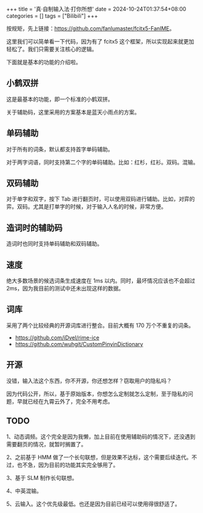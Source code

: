 +++
title = '真·自制输入法·打你所想'
date = 2024-10-24T01:37:54+08:00
categories = []
tags = ["Bilibili"]
+++

按规矩，先上链接：<https://github.com/fanlumaster/fcitx5-FanIME>。

这里我们可以简单看一下代码，因为有了 fcitx5 这个框架，所以实现起来就更加轻松了。我们只需要关注核心的逻辑。

下面就是基本的功能的介绍啦。

## 小鹤双拼

这是最基本的功能，即一个标准的小鹤双拼。

关于辅助码，这里采用的方案基本是蓝天小雨点的方案。

## 单码辅助

对于所有的词条，默认都支持首字单码辅助。

对于两字词语，同时支持第二个字的单码辅助。比如：红杉，红衫。双码。混输。

## 双码辅助

对于单字和双字，按下 Tab 进行翻页时，可以使用双码进行辅助。比如，对弈的弈。双码。尤其是打单字的时候，对于输入人名的时候，非常方便。

## 造词时的辅助码

造词时也同时支持单码辅助和双码辅助。 

## 速度

绝大多数场景的候选词条生成速度在 1ms 以内。同时，最坏情况应该也不会超过 2ms，因为我目前的测试中还未出现这样的数据。

## 词库

采用了两个比较经典的开源词库进行整合。目前大概有 170 万个不重复的词条。

- <https://github.com/iDvel/rime-ice>
- <https://github.com/wuhgit/CustomPinyinDictionary>

## 开源

没错，输入法这个东西，你不开源，你还想怎样？窃取用户的隐私吗？

因为代码公开，所以，基于原始版本，你想怎么定制就怎么定制，至于隐私的问题，早就已经在九霄云外了，完全不用考虑。

## TODO

1、动态调频。这个完全是因为我懒，加上目前在使用辅助码的情况下，还没遇到需要翻页的情况，就暂时搁置了。

2、之前基于 HMM 做了一个长句联想，但是效果不达标，这个需要后续迭代。不过，也不急，因为目前的功能其实完全够用了。

3、基于 SLM 制作长句联想。

4、中英混输。

5、云输入。这个优先级最低。也还是因为目前已经可以使用得很舒适了。


